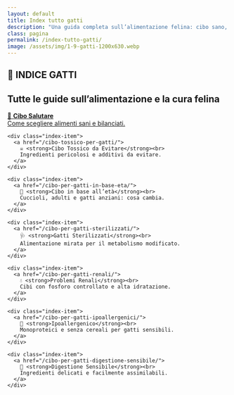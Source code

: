 ```yaml
---
layout: default
title: Index tutto gatti
description: "Una guida completa sull’alimentazione felina: cibo sano, età, esigenze speciali e molto altro."
class: pagina
permalink: /index-tutto-gatti/
image: /assets/img/1-9-gatti-1200x630.webp
---
```



<main class="layout-wrapper">

<section class="intro">
    <h1 class="main-title-centered">🐾 INDICE GATTI</h1>
    <h2 class="small-title">Tutte le guide sull’alimentazione e la cura felina</h2>
</section>

  <section class="grid-index">
    <div class="index-item">
      <a href="/cibo-per-gatti-salutare/">
        🥗 <strong>Cibo Salutare</strong><br>
        Come scegliere alimenti sani e bilanciati.
      </a>
    </div>

    <div class="index-item">
      <a href="/cibo-tossico-per-gatti/">
        ☠️ <strong>Cibo Tossico da Evitare</strong><br>
        Ingredienti pericolosi e additivi da evitare.
      </a>
    </div>

    <div class="index-item">
      <a href="/cibo-per-gatti-in-base-eta/">
        🐣 <strong>Cibo in base all’età</strong><br>
        Cuccioli, adulti e gatti anziani: cosa cambia.
      </a>
    </div>

    <div class="index-item">
      <a href="/cibo-per-gatti-sterilizzati/">
        🩺 <strong>Gatti Sterilizzati</strong><br>
        Alimentazione mirata per il metabolismo modificato.
      </a>
    </div>

    <div class="index-item">
      <a href="/cibo-per-gatti-renali/">
        💧 <strong>Problemi Renali</strong><br>
        Cibi con fosforo controllato e alta idratazione.
      </a>
    </div>

    <div class="index-item">
      <a href="/cibo-per-gatti-ipoallergenici/">
        🌿 <strong>Ipoallergenico</strong><br>
        Monoproteici e senza cereali per gatti sensibili.
      </a>
    </div>

    <div class="index-item">
      <a href="/cibo-per-gatti-digestione-sensibile/">
        🧘 <strong>Digestione Sensibile</strong><br>
        Ingredienti delicati e facilmente assimilabili.
      </a>
    </div>
  </section>

</main>
